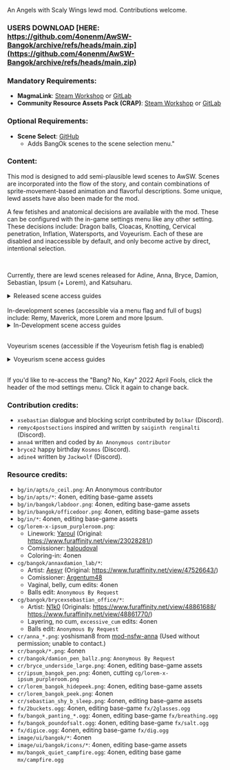 An Angels with Scaly Wings lewd mod. Contributions welcome.

### USERS DOWNLOAD [HERE: https://github.com/4onenm/AwSW-Bangok/archive/refs/heads/main.zip](https://github.com/4onenm/AwSW-Bangok/archive/refs/heads/main.zip)

### Mandatory Requirements:

+ **MagmaLink**: [Steam Workshop](https://steamcommunity.com/sharedfiles/filedetails/?id=2594080243) or [GitLab](https://gitlab.com/jakzie2/awsw-magmalink)
+ **Community Resource Assets Pack (CRAP)**: [Steam Workshop](https://steamcommunity.com/sharedfiles/filedetails/?id=2665870882) or [GitLab](https://gitlab.com/jakzie2/awsw-crap)

### Optional Requirements:

+ **Scene Select**: [GitHub](https://github.com/4onen/AwSW-Scene-Select)
  + Adds BangOk scenes to the scene selection menu."

### Content:

This mod is designed to add semi-plausible lewd scenes to AwSW. Scenes are incorporated into the flow of the story, and contain combinations of sprite-movement-based animation and flavorful descriptions. Some unique, lewd assets have also been made for the mod.

A few fetishes and anatomical decisions are available with the mod. These can be configured with the in-game settings menu like any other setting. These decisions include: Dragon balls, Cloacas, Knotting, Cervical penetration, Inflation, Watersports, and Voyeurism. Each of these are disabled and inaccessible by default, and only become active by direct, intentional selection.

<br/>

Currently, there are lewd scenes released for Adine, Anna, Bryce, Damion, Sebastian, Ipsum (+ Lorem), and Katsuharu.
<details>
<summary>Released scene access guides</summary>

+ Adine4: Go along with with what she wants in the shower.
+ Anna2: During Anna1, bet for sex instead of a date OR during Anna2, do extremely well. (After betting for sex in Anna1, the original Anna2 date is still available if you say you're hungry.)
+ Anna4: Do Anna’s fourth date normally, picking the romance option, and a menu will appear with the choice to watch or skip the scene. (Doing the Anna2 scene beforehand will alter some dialogue/scene options.)
+ Bryce1: Try a different way of waking him up at the bar. Skipping Bryce1 will also give you the option to enter this scene.
+ Bryce2: Keep feeling his leg after he flexes his muscles.
+ Lorem2 (Ipsum + Lorem): Play through Lorem2 and, when Ipsum suggests it, agree to take off your clothes. With sufficiently high mood, Lorem may also be invited.
+ xDamion: Go to the facility during the Chapter 2 investigation and respond in kind to Damion's crude comments.
+ xKatsuharu: Play Katsuharu's scene to the end or skip through. During the fade-to-black at the end, Katsuharu will suggest the scene.
+ xSebastian: After the skip point in his one date, say it's pretty cold and you could use a blanket.
</details>
<br/>
In-development scenes (accessible via a menu flag and full of bugs) include: Remy, Maverick, more Lorem and more Ipsum.

<details>
<summary>In-Development scene access guides</summary>


+ Remy c4postsections: Complete Remy's first, second, and third scenes. Then *do not* deliver the PDA to him in the chapter 4 investigation. You can suggest to Sebastian when you speak with him that you could deliver the PDA, which will trigger the scene.

+ Bryce3 (Bryce + Maverick): Get to Bryce3, play through with high mood (or skip) until Zhong leaves, then be diplomatic about how you respond. (Don't be overeager, don't refuse.)
+ Bryce3 (Bryce + Sebastian + Maverick): See above, but also have previously completed xSebastian.

+ Lorem4: Complete Lorem4, tell Lorem you don't mind, talk about making Lorem feel better.
+ Ipsum4 (Ipsum): Complete Lorem2's lewd scene with Ipsum, then reach Chapter 4 and check your answering machine. (This scene does not lock out other 4th date choices with other dragons.)
</details>
<br/>

Voyeurism scenes (accessible if the Voyeurism fetish flag is enabled)

<details>
<summary>Voyeurism scene access guides</summary>

+ Anna x Damion: Visit the production facility during the Chapter 2 investigation.
+ Bryce x Sebastian: Complete Chapter 3 as normal.
</details>
<br/>

If you'd like to re-access the "Bang? No, Kay" 2022 April Fools, click the header of the mod settings menu. Click it again to change back.

### Contribution credits:

+ `xsebastian` dialogue and blocking script contributed by `Dolkar` (Discord).
+ `remyc4postsections` inspired and written by `saiginth renginalti` (Discord).
+ `anna4` written and coded by `An Anonymous contributor`
+ `bryce2` happy birthday `Kosmos` (Discord).
+ `adine4` written by `Jackwolf` (Discord).

### Resource credits:
+ `bg/in/apts/o_ceil.png`: An Anonymous contributor
+ `bg/in/apts/*`: 4onen, editing base-game assets
+ `bg/in/bangok/labdoor.png`: 4onen, editing base-game assets
+ `bg/in/bangok/officedoor.png`: 4onen, editing base-game assets
+ `bg/in/*`: 4onen, editing base-game assets
+ `cg/lorem-x-ipsum_purpleroom.png`:
    + Linework: [Yaroul](https://www.furaffinity.net/user/Yaroul/) (Original: https://www.furaffinity.net/view/23028281/)
    + Comissioner: [haloudoval](https://www.furaffinity.net/user/haloudoval)
    + Coloring-in: 4onen
+ `cg/bangok/annaxdamion_lab/*`:
    + Artist: [Aesyr](https://www.furaffinity.net/user/aesyr/) (Original: https://www.furaffinity.net/view/47526643/)
    + Comissioner: [Argentum48](https://www.furaffinity.net/user/argentum48/)
    + Vaginal, belly, cum edits: 4onen
    + Balls edit: `Anonymous By Request`
+ `cg/bangok/brycexsebastian_office/*`:
    + Artist: [N1k0](https://www.furaffinity.net/user/n1k0) (Originals: https://www.furaffinity.net/view/48861688/ https://www.furaffinity.net/view/48861770/)
    + Layering, no cum, `excessive_cum` edits: 4onen
    + Balls edit: `Anonymous By Request`
+ `cr/anna_*.png`: yoshisman8 from [mod-nsfw-anna](https://github.com/AWSW-Modding/AWSW-Modtools/tree/mod-nsfw-anna) (Used without permission; unable to contact.)
+ `cr/bangok/*.png`: 4onen
+ `cr/bangok/damion_pen_ballz.png`: `Anonymous By Request`
+ `cr/bryce_underside_large.png`: 4onen, editing base-game assets
+ `cr/ipsum_bangok_pen.png`: 4onen, cutting `cg/lorem-x-ipsum_purpleroom.png`
+ `cr/lorem_bangok_hidepeek.png`: 4onen, editing base-game assets
+ `cr/lorem_bangok_peek.png`: 4onen
+ `cr/sebastian_shy_b_sleep.png`: 4onen, editing base-game assets
+ `fx/2buckets.ogg`: 4onen, editing base-game `fx/2glasses.ogg`
+ `fx/bangok_panting_*.ogg`: 4onen, editing base-game `fx/breathing.ogg`
+ `fx/bangok_poundofsalt.ogg`: 4onen, editing base-game `fx/salt.ogg`
+ `fx/digice.ogg`: 4onen, editing base-game `fx/dig.ogg`
+ `image/ui/bangok/*`: 4onen
+ `image/ui/bangok/icons/*`: 4onen, editing base-game assets
+ `mx/bangok_quiet_campfire.ogg`: 4onen, editing base game `mx/campfire.ogg`
